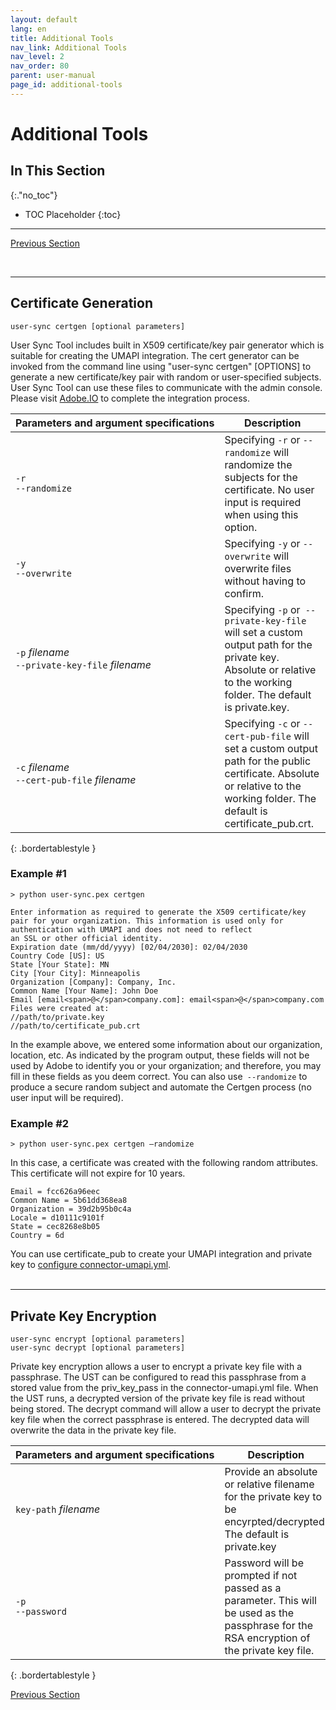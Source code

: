 ```yaml
---
layout: default
lang: en
title: Additional Tools
nav_link: Additional Tools
nav_level: 2
nav_order: 80
parent: user-manual
page_id: additional-tools
---
```



# Additional Tools

## In This Section
{:."no_toc"}

* TOC Placeholder
{:toc}

---

[Previous Section](deployment_best_practices.md)

<br/>

---
## Certificate Generation

```
user-sync certgen [optional parameters]
```

User Sync Tool includes built in X509 certificate/key pair generator which is suitable for creating the UMAPI integration. The cert generator can be invoked from the command line using "user-sync certgen" [OPTIONS] to generate a new certificate/key pair with random or user-specified subjects. User Sync Tool can use these files to communicate with the admin console. Please visit [Adobe.IO](https://console.adobe.io) to complete the integration process.


| Parameters&nbsp;and&nbsp;argument&nbsp;specifications | Description |
|------------------------------|------------------|
| `-r`<br />`--randomize` | Specifying `-r` or `--randomize` will randomize the subjects for the certificate. No user input is required when using this option. |
| `-y`<br />`--overwrite` | Specifying `-y` or `--overwrite` will overwrite files without having to confirm.   |
| `-p` _filename_<br />`--private-key-file`  _filename_ | Specifying `-p` or` --private-key-file` will set a custom output path for the private key. Absolute or relative to the working folder. The default is private.key. |
| `-c` _filename_<br />`--cert-pub-file` _filename_ | Specifying `-c` or `--cert-pub-file` will set a custom output path for the public certificate. Absolute or relative to the working folder. The default is certificate_pub.crt. |
{: .bordertablestyle }
<br/>
<h3>Example #1</h3>

```
> python user-sync.pex certgen

Enter information as required to generate the X509 certificate/key pair for your organization. This information is used only for authentication with UMAPI and does not need to reflect
an SSL or other official identity.
Expiration date (mm/dd/yyyy) [02/04/2030]: 02/04/2030
Country Code [US]: US
State [Your State]: MN
City [Your City]: Minneapolis
Organization [Company]: Company, Inc.
Common Name [Your Name]: John Doe
Email [email<span>@</span>company.com]: email<span>@</span>company.com
Files were created at:
//path/to/private.key
//path/to/certificate_pub.crt
```


In the example above, we entered some information about our organization, location, etc. As indicated by the program output, these fields will not be used by Adobe to identify you or your organization; and therefore, you may fill in these fields as you deem correct.
You can also use` --randomize` to produce a secure random subject and automate the Certgen process (no user input will be required).


<h3>Example #2</h3>

```
> python user-sync.pex certgen –randomize
```

In this case, a certificate was created with the following random attributes. This certificate will not expire for 10 years.
```
Email = fcc626a96eec
Common Name = 5b61dd368ea8
Organization = 39d2b95b0c4a
Locale = d10111c9101f
State = cec8268e8b05
Country = 6d
```

You can use certificate_pub to create your UMAPI integration and private key to [configure connector-umapi.yml](configuring_user_sync_tool.html#connector-umapiyml). <br/><br/>

---

## Private Key Encryption

```
user-sync encrypt [optional parameters]
user-sync decrypt [optional parameters]
```

Private key encryption allows a user to encrypt a private key file with a passphrase. The UST can be configured to read this passphrase from a stored value from the priv_key_pass in the connector-umapi.yml file. When the UST runs, a decrypted version of the private key file is read without being stored. The decrypt command will allow a user to decrypt the private key file when the correct passphrase is entered. The decrypted data will overwrite the data in the private key file.


| Parameters&nbsp;and&nbsp;argument&nbsp;specifications | Description |
|------------------------------|------------------|
| `key-path` _filename_ | Provide an absolute or relative filename for the private key to be encyrpted/decrypted. The default is private.key |
| `-p`<br />`--password` | Password will be prompted if not passed as a parameter. This will be used as the passphrase for the RSA encryption of the private key file.  |
{: .bordertablestyle }


[Previous Section](deployment_best_practices.md)
